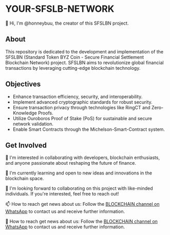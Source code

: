 # YOUR-SFSLB-NETWORK

👋 Hi, I'm @honneybuu, the creator of this SFSLBN project.

## About

This repository is dedicated to the development and implementation of the SFSLBN (Standard Token BYZ Coin - Secure Financial Settlement Blockchain Network) project. SFSLBN aims to revolutionize global financial transactions by leveraging cutting-edge blockchain technology.

## Objectives

- Enhance transaction efficiency, security, and interoperability.
- Implement advanced cryptographic standards for robust security.
- Ensure transaction privacy through technologies like RingCT and Zero-Knowledge Proofs.
- Utilize Ouroboros Proof of Stake (PoS) for sustainable and secure network validation.
- Enable Smart Contracts through the Michelson-Smart-Contract system.

## Get Involved

👀 I'm interested in collaborating with developers, blockchain enthusiasts, and anyone passionate about reshaping the future of finance.

🌱 I'm currently learning and open to new ideas and innovations in the blockchain space.

💞️ I'm looking forward to collaborating on this project with like-minded individuals. If you're interested, feel free to reach out!

📫 How to reach get news about us: Follow the [BLOCKCHAIN channel on WhatsApp](https://whatsapp.com/channel/0029VaDdHPu8kyyU7iiSlA3L) to contact us and receive further information.

📰 How to reach get news about us: Follow the [BLOCKCHAIN channel on WhatsApp](https://instagram.com/honneybuu.modz?igshid=OGQ5ZDc2ODk2ZA==) to contact us and receive further information.

<!---
honneybuu/YOUR-SFSLB-NETWORK is a ✨ special ✨ repository because its `README.md` (this file) appears on your GitHub profile.
You can click the Preview link to take a look at your changes.
--->
